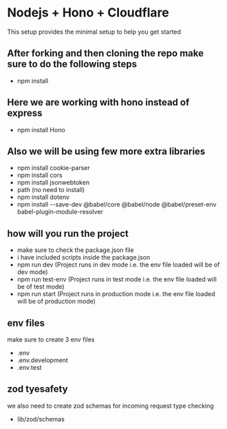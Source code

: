 # Nodejs + Hono + Cloudflare

This setup provides the minimal setup to help you get started

## After forking and then cloning the repo make sure to do the following steps
- npm install

## Here we are working with hono instead of express 
- npm install Hono

## Also we will be using few more extra libraries
- npm install cookie-parser
- npm install cors
- npm install jsonwebtoken
- path (no need to install)
- npm install dotenv
- npm install --save-dev @babel/core @babel/node @babel/preset-env babel-plugin-module-resolver

## how will you run the project
- make sure to check the package.json file
- i have included scripts inside the package.json
- npm run dev (Project runs in dev mode i.e. the env file loaded will be of dev mode)
- npm run test-env (Project runs in test mode i.e. the env file loaded will be of test mode)
- npm run start (Project runs in production mode i.e. the env file loaded will be of production mode)

## env files
make sure to create 3 env files

- .env
- .env.development
- .env.test

## zod tyesafety
we also need to create zod schemas for incoming request type checking

- lib/zod/schemas